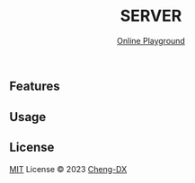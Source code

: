 <br>

<p align="center">
<img src=""/>
</p>

<h1 align="center">SERVER</h1>

<p align="center"></p>

<!-- PLAYGROUND -->
<p align="center"><a href="">Online Playground</a></p>
<br>

## Features

## Usage

## License

[MIT](./LICENSE) License © 2023 [Cheng-DX](https://github.com/Cheng-DX)
